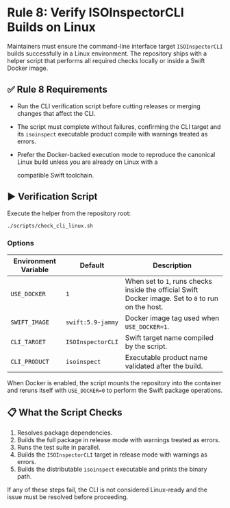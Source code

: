 # Rule 8: Verify ISOInspectorCLI Builds on Linux

Maintainers must ensure the command-line interface target `ISOInspectorCLI` builds successfully in a Linux environment. The repository ships with a helper script that performs all required checks locally or inside a Swift Docker image.

## ✅ Rule 8 Requirements

- Run the CLI verification script before cutting releases or merging changes that affect the CLI.
- The script must complete without failures, confirming the CLI target and its `isoinspect` executable product compile with warnings treated as errors.
- Prefer the Docker-backed execution mode to reproduce the canonical Linux build unless you are already on Linux with a

  compatible Swift toolchain.

## ▶️ Verification Script

Execute the helper from the repository root:

```bash
./scripts/check_cli_linux.sh

```

### Options

| Environment Variable | Default            | Description |
| -------------------- | ------------------ | ----------- |
| `USE_DOCKER`         | `1`                | When set to `1`, runs checks inside the official Swift Docker image. Set to `0` to run on the host. |
| `SWIFT_IMAGE`        | `swift:5.9-jammy`  | Docker image tag used when `USE_DOCKER=1`. |
| `CLI_TARGET`         | `ISOInspectorCLI`  | Swift target name compiled by the script. |
| `CLI_PRODUCT`        | `isoinspect`       | Executable product name validated after the build. |

When Docker is enabled, the script mounts the repository into the container and reruns itself with `USE_DOCKER=0` to perform the Swift package operations.

## 📋 What the Script Checks

1. Resolves package dependencies.
1. Builds the full package in release mode with warnings treated as errors.
1. Runs the test suite in parallel.
1. Builds the `ISOInspectorCLI` target in release mode with warnings as errors.
1. Builds the distributable `isoinspect` executable and prints the binary path.

If any of these steps fail, the CLI is not considered Linux-ready and the issue must be resolved before proceeding.
